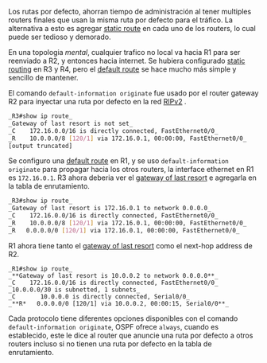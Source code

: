 Los rutas por defecto, ahorran tiempo de administración al tener multiples routers finales que usan la misma ruta por defecto para el tráfico. La alternativa a esto es agregar [static route](static%20routing.md) en cada uno de los routers, lo cual puede ser tedioso y demorado. 

En una topologia _mental_, cualquier trafico no local va hacia R1 para ser reenviado a R2, y entonces hacia internet. Se hubiera configurado [static routing](static%20routing.md) en R3 y R4, pero el [default route](default%20routes%20for%20RIPv2.md) se hace mucho más simple y sencillo de mantener. 

El comando `default-information originate` fue usado por el router gateway R2 para inyectar una ruta por defecto en la red [RIPv2](RIPv2.md) .

``` bash
_R3#show ip route_
_Gateway of last resort is not set_
_C    172.16.0.0/16 is directly connected, FastEthernet0/0_
_R    10.0.0.0/8 [120/1] via 172.16.0.1, 00:00:00, FastEthernet0/0_
[output truncated]
```

Se configuro una [default route](default%20routes%20for%20RIPv2.md) en R1, y se uso `default-information originate` para propagar hacia los otros  routers, la interface ethernet en R1 es `172.16.0.1`.
R3 ahora deberia ver el [gateway of last resort](gateway%20of%20last%20resort.md) e agregarla en la tabla de enrutamiento.

``` bash
_R3#show ip route_
_Gateway of last resort is 172.16.0.1 to network 0.0.0.0_
_C    172.16.0.0/16 is directly connected, FastEthernet0/0_
_R    10.0.0.0/8 [120/1] via 172.16.0.1, 00:00:00, FastEthernet0/0_
_R   0.0.0.0/0 [120/1] via 172.16.0.1, 00:00:00, FastEthernet0/0_
```


R1 ahora tiene tanto el [gateway of last resort](gateway%20of%20last%20resort.md) como el next-hop address de R2.

```
_R1#show ip route_
_**Gateway of last resort is 10.0.0.2 to network 0.0.0.0**_
_C    172.16.0.0/16 is directly connected, FastEthernet0/0_
_10.0.0.0/30 is subnetted, 1 subnets_
_C       10.0.0.0 is directly connected, Serial0/0_
_**R*   0.0.0.0/0 [120/1] via 10.0.0.2, 00:00:15, Serial0/0**_
```

Cada protocolo tiene diferentes opciones disponibles con el comando `default-information originate`, OSPF ofrece `always`, cuando es establecido, este le dice al router que anuncie una ruta por defecto a otros routers incluso si no tienen una ruta por defecto en la tabla de enrutamiento. 